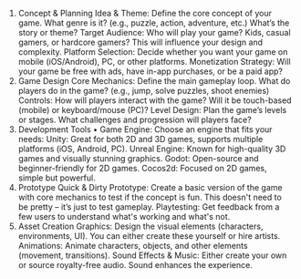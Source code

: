 1. Concept & Planning
	Idea & Theme: Define the core concept of your game. What genre is it? (e.g., puzzle, action, adventure, etc.) What’s the story or theme?
	Target Audience: Who will play your game? Kids, casual gamers, or hardcore gamers? This will influence your design and complexity.
	Platform Selection: Decide whether you want your game on mobile (iOS/Android), PC, or other platforms.
	Monetization Strategy: Will your game be free with ads, have in-app purchases, or be a paid app?
2. Game Design
	Core Mechanics: Define the main gameplay loop. What do players do in the game? (e.g., jump, solve puzzles, shoot enemies)
	Controls: How will players interact with the game? Will it be touch-based (mobile) or keyboard/mouse (PC)?
	Level Design: Plan the game’s levels or stages. What challenges and progression will players face?
3. Development Tools
•	Game Engine: Choose an engine that fits your needs:
	Unity: Great for both 2D and 3D games, supports multiple platforms (iOS, Android, PC).
	Unreal Engine: Known for high-quality 3D games and visually stunning graphics.
	Godot: Open-source and beginner-friendly for 2D games.
	Cocos2d: Focused on 2D games, simple but powerful.
4. Prototype
	Quick & Dirty Prototype: Create a basic version of the game with core mechanics to test if the concept is fun. This doesn't need to be pretty – it’s just to test gameplay.
 	Playtesting: Get feedback from a few users to understand what's working and what's not.
5. Asset Creation
  Graphics: Design the visual elements (characters, environments, UI). You can either create these yourself or hire artists.
  Animations: Animate characters, objects, and other elements (movement, transitions).
  Sound Effects & Music: Either create your own or source royalty-free audio. Sound enhances the experience.


<!--
**OpStanis/opstanis** is a ✨ _special_ ✨ repository because its `README.md` (this file) appears on your GitHub profile.

Here are some ideas to get you started:

- 🔭 I’m currently working on ...
- 🌱 I’m currently learning ...
- 👯 I’m looking to collaborate on ...
- 🤔 I’m looking for help with ...
- 💬 Ask me about ...
- 📫 How to reach me: ...
- 😄 Pronouns: ...
- ⚡ Fun fact: ...
-->
